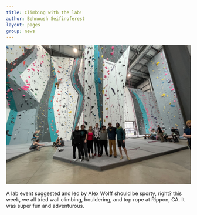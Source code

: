 ```yaml
---
title: Climbing with the lab! 
author: Behnoush Seifinoferest 
layout: pages
group: news
---
```



<span class="image fit"><img src="/images/2024-02-17-Climbing-trip.jpg" alt="" class="img-responsive"></span>

A lab event suggested and led by Alex Wolff should be sporty, right? this week, we all tried wall climbing, bouldering, and top rope at Rippon, CA. It was super fun and adventurous. 
